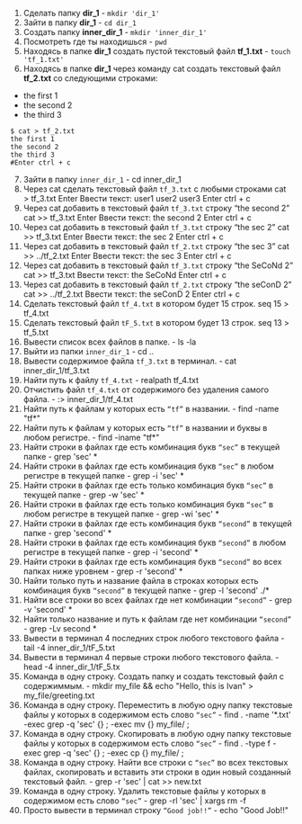 1. Сделать папку **dir_1**  -  `mkdir 'dir_1'`
 2. Зайти в папку **dir_1** - `cd dir_1`
 3. Создать папку **inner_dir_1** - `mkdir 'inner_dir_1'`
 4. Посмотреть где ты находишься - `pwd`
 5. Находясь в папке **dir_1** создать пустой текстовый файл **tf_1.txt** - `touch 'tf_1.txt'`
 6. Находясь в папке **dir_1** через команду cat создать текстовый файл **tf_2.txt** со следующими строками:

- the first 1
 - the second 2
- the third 3

```
$ cat > tf_2.txt
the first 1
the second 2
the third 3
#Enter ctrl + c
```

 7. Зайти в папку `inner_dir_1` - cd inner_dir_1
 8. Через cat сделать текстовый файл `tf_3.txt`  c любыми строками
 cat > tf_3.txt Enter Ввести текст:
 user1
user2
user3
Enter ctrl + c
 9. Через cat добавить в текстовый файл `tf_3.txt` строку “the second 2”
 cat >> tf_3.txt Enter
Ввести текст: the second 2 Enter ctrl + c
 10. Через cat добавить в текстовый файл `tf_3.txt` строку “the sec 2”
 cat >> tf_3.txt Enter
Ввести текст: the sec 2 Enter ctrl + c
 11. Через cat добавить в текстовый файл `tf_2.txt` строку “the sec 3”
 cat >> ../tf_2.txt Enter
Ввести текст: the sec 3 Enter ctrl + c
 12. Через cat добавить в текстовый файл `tf_3.txt` строку “the SeCoNd 2”
 cat >> tf_3.txt
Ввести текст: the SeCoNd Enter ctrl + c
 13. Через cat добавить в текстовый файл `tf_2.txt` строку “the seConD 2”
 cat >> ../tf_2.txt
Ввести текст: the seConD 2 Enter ctrl + c
 14. Сделать текстовый файл `tf_4.txt` в котором будет 15 строк.
 seq 15 > tf_4.txt
 15. Сделать текстовый файл `tF_5.txt` в котором будет 13 строк.
 seq 13 > tf_5.txt
 16. Вывести список всех файлов в папке. - ls -la
 17. Выйти из папки `inner_dir_1` - cd ..
 18. Вывести содержимое файла `tf_3.txt` в терминал. - cat inner_dir_1/tf_3.txt
 19. Найти путь к файлу `tf_4.txt` - realpath tf_4.txt
 20. Отчистить файл `tf_4.txt` от содержимого без удаления самого файла. - :> inner_dir_1/tf_4.txt
 21. Найти путь к файлам у которых есть  `“tf”` в названии. - find -name "tf*"
 22. Найти путь к файлам у которых есть  `“tf”` в названии и буквы в любом регистре. - find -iname "tf*"
 23. Найти строки в файлах где есть комбинация букв `“sec”` в текущей папке - grep 'sec' *
 24. Найти строки в файлах где есть комбинация букв `“sec”` в любом регистре в текущей папке - grep -i 'sec' *
 25. Найти строки в файлах где есть только комбинация букв `“sec”` в текущей папке - grep -w 'sec' *
 26. Найти строки в файлах где есть только комбинация букв `“sec”` в любом регистре в текущей папке - grep -wi 'sec' *
 27. Найти строки в файлах где есть комбинация букв `“second”` в текущей папке - grep 'second' *
 28. Найти строки в файлах где есть комбинация букв `“second”` в любом регистре в текущей папке - grep -i 'second' *
 29. Найти строки в файлах где есть комбинация букв `“second”` во всех папках ниже уровнем - grep -r 'second' *
 30. Найти только путь и название файла в строках которых есть комбинация букв `“second”` в текущей папке - grep -l 'second' ./*
 31. Найти все строки во всех файлах где нет комбинации `“second”` - grep -v 'second' *
 32. Найти только название и путь к файлам где нет комбинации `“second”` - grep -Lv second *
 33. Вывести в терминал 4 последних строк любого текстового файла - tail -4 inner_dir_1/tF_5.txt
 34. Вывести в терминал 4 первые строки любого текстового файла. - head -4 inner_dir_1/tF_5.tx
 35. Команда в одну строку. Создать папку и создать текстовый файл с содержиммым. - mkdir my_file && echo "Hello, this is Ivan" > my_file/greeting.txt
 36. Команда в одну строку. Переместить в любую одну папку текстовые файлы у которых в содержимом есть слово `“sec”` - find . -name '*.txt' -exec grep -q 'sec' {} \; -exec mv {} my_file/ \;
 37. Команда в одну строку. Скопировать в любую одну папку текстовые файлы у которых в содержимом есть слово `“sec”` - find . -type f -exec grep -q 'sec' {} \; -exec cp {} my_file/ \;
 38. Команда в одну строку. Найти все строки c `“sec”` во всех текстовых файлах, скопировать и вставить эти строки в один новый созданный текстовый файл. - grep -r 'sec' | cat >> new.txt
 39. Команда в одну строку. Удалить текстовые файлы у которых в содержимом есть слово `“sec”` - grep -rl 'sec' | xargs rm -f
 40. Просто вывести в терминал строку `“Good job!!”` -  echo "Good Job!!"
